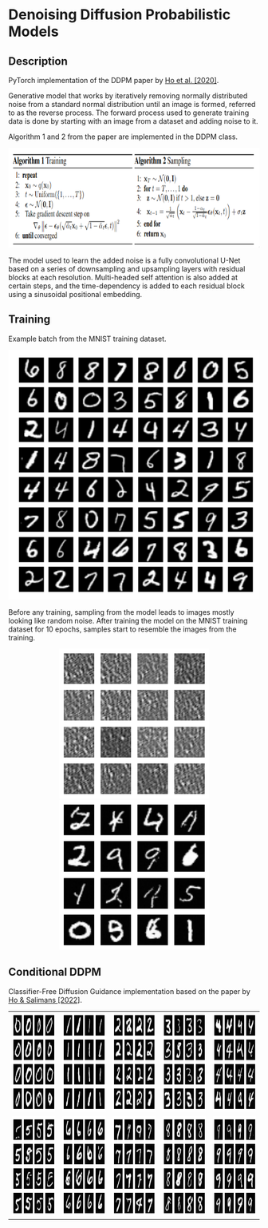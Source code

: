 # Denoising Diffusion Probabilistic Models 

## Description

PyTorch implementation of the DDPM paper by [Ho et al. \[2020\]](https://arxiv.org/abs/2006.11239).

Generative model that works by iteratively removing normally distributed noise from a standard normal distribution until an image is formed, referred to as the reverse process.
The forward process used to generate training data is done by starting with an image from a dataset and adding noise to it.

Algorithm 1 and 2 from the paper are implemented in the DDPM class.

<div align="center">
    <img src="Images/DDPM_algorithms.png" height="200">
</div>

The model used to learn the added noise is a fully convolutional U-Net based on a series of downsampling and upsampling layers with residual blocks at each resolution.
Multi-headed self attention is also added at certain steps, and the time-dependency is added to each residual block using a sinusoidal positional embedding.

## Training

Example batch from the MNIST training dataset.

<div align="center">
    <img src="Images/MNIST.png" height="500">
</div>

Before any training, sampling from the model leads to images mostly looking like random noise. After training the model on the MNIST training dataset for 10 epochs, samples start to resemble the images from the training.

<div align="center">
    <img src="Images/DDPM_random_samples.png" height="300">
    <img src="Images/DDPM_generated_samples.png" height="300">
</div>


## Conditional DDPM

Classifier-Free Diffusion Guidance implementation based on the paper by [Ho & Salimans \[2022\]](https://arxiv.org/abs/2207.12598).

<div align="center">
    <table>
        <tr>
            <td><img src="Images/CDDPM_0.png", height=200></td>
            <td><img src="Images/CDDPM_1.png", height=200></td>
            <td><img src="Images/CDDPM_2.png", height=200></td>
            <td><img src="Images/CDDPM_3.png", height=200></td>
            <td><img src="Images/CDDPM_4.png", height=200></td>
        </tr>
        <tr>
            <td><img src="Images/CDDPM_5.png", height=200></td>
            <td><img src="Images/CDDPM_6.png", height=200></td>
            <td><img src="Images/CDDPM_7.png", height=200></td>
            <td><img src="Images/CDDPM_8.png", height=200></td>
            <td><img src="Images/CDDPM_9.png", height=200></td>
        </tr>
    </table>
</div>
